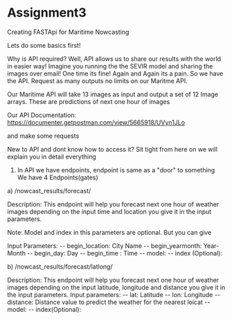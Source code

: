 Assignment3
==============================

Creating FASTApi for Maritime Nowcasting

Lets do some basics first! 

Why is API required?
Well, API allows us to share our results with the world in easier way!
Imagine you running the the SEVIR model and sharing the images over email! One time its fine! Again and Again its a pain.
So we have the API. Request as many outputs no limits on our Maritme API.

Our Maritime API will take 13 images as input and output a set of 12 Image arrays. These are predictions of next one hour of images

Our API Documentation: https://documenter.getpostman.com/view/5665918/UVyn1JLo

and make some requests

New to API and dont know how to access it? Sit tight from here on we will explain you in detail everything

1) In API we have endpoints, endpoint is same as a "door" to something
We have 4 Endpoints(gates)

a) /nowcast_results/forecast/

Description: This endpoint will help you forecast next one hour of weather images depending on the input time and location you give it in the input parameters.

Note: Model and index in this parameters are optional. But you can give 

Input Parameters: 
    -- begin_location: City Name
    -- begin_yearmonth: Year-Month
    -- begin_day: Day
    -- begin_time : Time
    -- model: 
    -- index (Optional):

b) /nowcast_results/forecast/latlong/

Description: This endpoint will help you forecast next one hour of weather images depending on the input latitude, longitude and distance you give it in the input parameters.
Input parameters:
    -- lat: Latitude
    -- lon: Longitude
    -- distance: Distance value to predict the weather for the nearest loicat
    -- model:
    -- index(Optional): 
